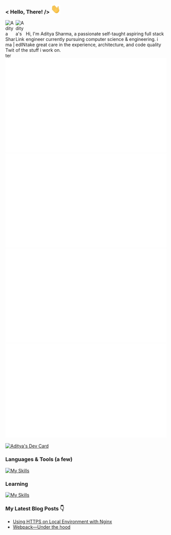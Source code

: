 <h3> < Hello, There! /> <img src="https://raw.githubusercontent.com/ABSphreak/ABSphreak/master/gifs/Hi.gif" width="30px"> </h3>

<a href="https://twitter.com/adityash_twt" target="_blank">
  <img align="left" alt="Aditya Sharma | Twitter" width="32px" src="https://raw.githubusercontent.com/peterthehan/peterthehan/master/assets/twitter.svg" />
</a>
<a href="https://www.linkedin.com/in/aditya-sharma-8b98701b4/" target="_blank">
  <img align="left" alt="Aditya's LinkedIN" width="32px" src="https://raw.githubusercontent.com/peterthehan/peterthehan/master/assets/linkedin.svg" />
</a>
<br />
<br />
Hi, I'm Aditya Sharma, a passionate self-taught aspiring full stack engineer currently pursuing computer science & engineering. i take great care in the experience, architecture, and code quality of the stuff i work on.

![](https://raw.githubusercontent.com/adityash1/GitStats/master/generated/overview.svg#gh-dark-mode-only)
![](https://raw.githubusercontent.com/adityash1/GitStats/master/generated/overview.svg#gh-light-mode-only)
![](https://raw.githubusercontent.com/adityash1/GitStats/master/generated/languages.svg#gh-dark-mode-only)
![](https://raw.githubusercontent.com/adityash1/GitStats/master/generated/languages.svg#gh-light-mode-only)

<a href="https://app.daily.dev/aditya_sh1">
  <img height="250em" src="https://github.com/adityash1/adityash1/blob/main/devcard.svg" width="250" alt="Aditya's Dev Card"/>
</a>

### Languages & Tools (a few)
[![My Skills](https://skillicons.dev/icons?i=cpp,js,react,redux,nodejs,express,jest,graphql,ts,nextjs,mongodb,prisma,html,css,webpack,materialui,vscode,powershell)](https://skillicons.dev)

### Learning
[![My Skills](https://skillicons.dev/icons?i=golang,aws)](https://skillicons.dev)

### My Latest Blog Posts 👇
<!-- HASHNODE_BLOG:START -->
- [Using HTTPS on Local Environment with Nginx](https://adityash1.hashnode.dev//using-https-on-local-environment-with-nginx)
- [Webpack—Under the hood](https://adityash1.hashnode.dev//webpack-under-the-hood)
<!-- HASHNODE_BLOG:END -->

